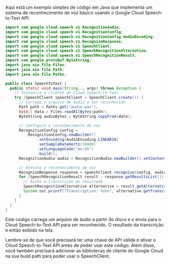Aqui está um exemplo simples de código em Java que implementa um sistema de reconhecimento de voz básico usando o Google Cloud Speech-to-Text API:

```java
import com.google.cloud.speech.v1.RecognitionAudio;
import com.google.cloud.speech.v1.RecognitionConfig;
import com.google.cloud.speech.v1.RecognitionConfig.AudioEncoding;
import com.google.cloud.speech.v1.RecognizeResponse;
import com.google.cloud.speech.v1.SpeechClient;
import com.google.cloud.speech.v1.SpeechRecognitionAlternative;
import com.google.cloud.speech.v1.SpeechRecognitionResult;
import com.google.protobuf.ByteString;
import java.nio.file.Files;
import java.nio.file.Path;
import java.nio.file.Paths;

public class SpeechToText {
  public static void main(String... args) throws Exception {
    // Instancia o cliente do Cloud Speech-to-Text
    try (SpeechClient speechClient = SpeechClient.create()) {
      // Carrega o arquivo de áudio a ser reconhecido
      Path path = Paths.get("audio.wav");
      byte[] data = Files.readAllBytes(path);
      ByteString audioBytes = ByteString.copyFrom(data);

      // Configura o reconhecimento de voz
      RecognitionConfig config =
          RecognitionConfig.newBuilder()
              .setEncoding(AudioEncoding.LINEAR16)
              .setSampleRateHertz(16000)
              .setLanguageCode("en-US")
              .build();
      RecognitionAudio audio = RecognitionAudio.newBuilder().setContent(audioBytes).build();

      // Executa o reconhecimento de voz
      RecognizeResponse response = speechClient.recognize(config, audio);
      for (SpeechRecognitionResult result : response.getResultsList()) {
        // Exibe a transcrição do resultado
        SpeechRecognitionAlternative alternative = result.getAlternativesList().get(0);
        System.out.printf("Transcription: %s%n", alternative.getTranscript());
      }
    }
  }
}
```

Este código carrega um arquivo de áudio a partir do disco e o envia para o Cloud Speech-to-Text API para ser reconhecido. O resultado da transcrição é então exibido na tela.

Lembre-se de que você precisará ter uma chave de API válida e ativar o Cloud Speech-to-Text API antes de poder usar este código. Além disso, você também precisará adicionar as bibliotecas de cliente do Google Cloud na sua build path para poder usar o SpeechClient.
